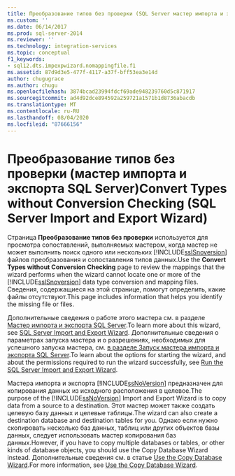 ```yaml
---
title: Преобразование типов без проверки (SQL Server мастер импорта и экспорта) | Документация Майкрософт
ms.custom: ''
ms.date: 06/14/2017
ms.prod: sql-server-2014
ms.reviewer: ''
ms.technology: integration-services
ms.topic: conceptual
f1_keywords:
- sql12.dts.impexpwizard.nomappingfile.f1
ms.assetid: 87d9d3e5-477f-4117-a37f-bff53ea3e14d
author: chugugrace
ms.author: chugu
ms.openlocfilehash: 3874bcad23994fdcf69ade948239760d5c871917
ms.sourcegitcommit: ad4d92dce894592a259721a1571b1d8736abacdb
ms.translationtype: MT
ms.contentlocale: ru-RU
ms.lasthandoff: 08/04/2020
ms.locfileid: "87666156"
---
```

# <a name="convert-types-without-conversion-checking-sql-server-import-and-export-wizard"></a><span data-ttu-id="000f3-102">Преобразование типов без проверки (мастер импорта и экспорта SQL Server)</span><span class="sxs-lookup"><span data-stu-id="000f3-102">Convert Types without Conversion Checking (SQL Server Import and Export Wizard)</span></span>
  <span data-ttu-id="000f3-103">Страница **Преобразование типов без проверки** используется для просмотра сопоставлений, выполняемых мастером, когда мастер не может выполнить поиск одного или нескольких [!INCLUDE[ssISnoversion](../../includes/ssisnoversion-md.md)] файлов преобразования и сопоставления типов данных.</span><span class="sxs-lookup"><span data-stu-id="000f3-103">Use the **Convert Types without Conversion Checking** page to review the mappings that the wizard performs when the wizard cannot locate one or more of the [!INCLUDE[ssISnoversion](../../includes/ssisnoversion-md.md)] data type conversion and mapping files.</span></span> <span data-ttu-id="000f3-104">Сведения, содержащиеся на этой странице, помогут определить, какие файлы отсутствуют.</span><span class="sxs-lookup"><span data-stu-id="000f3-104">This page includes information that helps you identify the missing file or files.</span></span>  
  
 <span data-ttu-id="000f3-105">Дополнительные сведения о работе этого мастера см. в разделе [Мастер импорта и экспорта SQL Server](import-and-export-data-with-the-sql-server-import-and-export-wizard.md).</span><span class="sxs-lookup"><span data-stu-id="000f3-105">To learn more about this wizard, see [SQL Server Import and Export Wizard](import-and-export-data-with-the-sql-server-import-and-export-wizard.md).</span></span> <span data-ttu-id="000f3-106">Дополнительные сведения о параметрах запуска мастера и о разрешениях, необходимых для успешного запуска мастера, см. [в разделе Запуск мастера импорта и экспорта SQL Server](start-the-sql-server-import-and-export-wizard.md).</span><span class="sxs-lookup"><span data-stu-id="000f3-106">To learn about the options for starting the wizard, and about the permissions required to run the wizard successfully, see [Run the SQL Server Import and Export Wizard](start-the-sql-server-import-and-export-wizard.md).</span></span>  
  
 <span data-ttu-id="000f3-107">Мастера импорта и экспорта [!INCLUDE[ssNoVersion](../../includes/ssnoversion-md.md)] предназначен для копирования данных из исходного расположения в целевое.</span><span class="sxs-lookup"><span data-stu-id="000f3-107">The purpose of the [!INCLUDE[ssNoVersion](../../includes/ssnoversion-md.md)] Import and Export Wizard is to copy data from a source to a destination.</span></span> <span data-ttu-id="000f3-108">Этот мастер может также создать целевую базу данных и целевые таблицы.</span><span class="sxs-lookup"><span data-stu-id="000f3-108">The wizard can also create a destination database and destination tables for you.</span></span> <span data-ttu-id="000f3-109">Однако если нужно скопировать несколько баз данных, таблиц или других объектов базы данных, следует использовать мастер копирования баз данных.</span><span class="sxs-lookup"><span data-stu-id="000f3-109">However, if you have to copy multiple databases or tables, or other kinds of database objects, you should use the Copy Database Wizard instead.</span></span> <span data-ttu-id="000f3-110">Дополнительные сведения см. в статье [Use the Copy Database Wizard](../../relational-databases/databases/use-the-copy-database-wizard.md).</span><span class="sxs-lookup"><span data-stu-id="000f3-110">For more information, see [Use the Copy Database Wizard](../../relational-databases/databases/use-the-copy-database-wizard.md).</span></span>  
  
  
